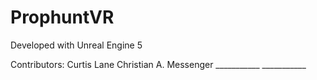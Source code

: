 # ProphuntVR

Developed with Unreal Engine 5

Contributors:
	Curtis Lane
	Christian A. Messenger
	___________
	___________
